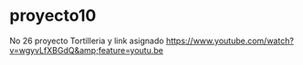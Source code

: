 # proyecto10
No 26 proyecto Tortilleria  y link asignado https://www.youtube.com/watch?v=wgyvLfXBGdQ&amp;feature=youtu.be

